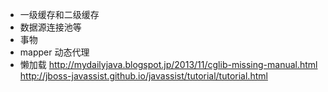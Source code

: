 - 一级缓存和二级缓存
- 数据源连接池等
- 事物
- mapper 动态代理
- 懒加载 http://mydailyjava.blogspot.jp/2013/11/cglib-missing-manual.html http://jboss-javassist.github.io/javassist/tutorial/tutorial.html
